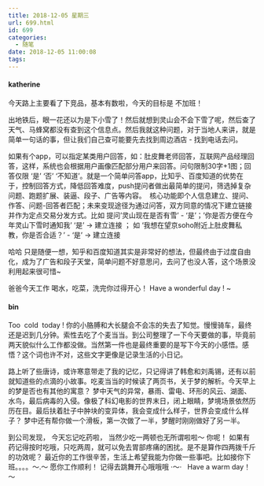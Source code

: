 ```yaml
---
title: 2018-12-05 星期三
url: 699.html
id: 699
categories:
  - 随笔
date: 2018-12-05 11:00:08
tags:
---
```


#### katherine

今天路上主要看了下竞品，基本有数啦，今天的目标是 不加班！

出地铁后，眼一花还以为是下小雪了！然后就想到灵山会不会下雪了呢，然后查了天气、马蜂窝都没有查到这个信息点。然后我就这种问题，对于当地人来讲，就是简单一句话的事，但让我们自己查可能要先去找到周边酒店 \- 找到电话去问。

如果有个app，可以指定某类用户回答，如：肚皮舞老师回答，互联网产品经理回答，这样，系统也会根据用户画像匹配部分用户来回答。问句限制30字+1图；回答仅限 ‘是’ ‘否’ ‘不知道’。就是一个简单问答app，比知乎、百度知道的优势在于，控制回答方式，降低回答难度，push提问者做出最简单的提问，筛选掉复杂问题、跑题扩展、装逼、段子、广告等内容。  核心功能即个人信息建立、提问、作答、问题-回答者匹配；未来变现途径为通过问答，双方同意的情况下建立链接并作为定点交易分发方式。比如 提问’灵山现在是否有雪’ - ‘是’；’你是否方便在今年灵山下雪时通知我’ ‘是’ -> 建立连接 ； 如 ‘我想在望京soho附近上肚皮舞私教，你是否合适？’ - ‘是’ -> 建立连接

哈哈 只是随便一想，知乎和百度知道其实是非常好的想法，但最终由于过度自由化，成为了广告和段子天堂，简单问题不好意思问，去问了也没人答，这个场景没利用起来很可惜~

爸爸今天工作 喝水，吃菜，洗完你过得开心！ Have a wonderful day ! ~

#### bin

Too  cold  today ! 你的小胳膊和大长腿会不会冻的失去了知觉。慢慢骑车，最终还是迟到几分钟。索性去吃了个麦当当。到公司整理了一下今天要做的事，毕竟前两天貌似什么工作都没做。当然第一件也是最终重要的是写下今天的小感悟。感悟？这个词也许不对，这些文字更像是记录生活的小日记。

路上听了些唐诗，或许寒意带走了我的记忆，只记得讲了韩愈和刘禹锡，还有以前就知道些的点滴的小故事。吃麦当当的时候读了两页书，关于梦的解析。今天早上的梦是否也有其他的寓意？ 梦中天气的异常，暴雨、雷电、环形的风云、湖面、水鸟，最后病毒的入侵。像极了科幻电影的世界末日，闭上眼睛，梦境场景依然历历在目。最后扶着肚子中肿块的变异体，我会变成什么样子，世界会变成什么样子？ 梦中还有帮你做一个滑板，第一次做了一半，梦醒时刚刚做好了另一半。

到公司发现， 今天忘记吃药啦， 当然少吃一两顿也无所谓啦啦～ 你呢！ 如果有药记得按时吃哦，只吃两周，就可以免去胃部疼痛的困扰。是不是算作四两拨千斤的功效呢？ 最近你的工作很辛苦，生活上希望我能为你做一些事吧。比如接你下班。。。。～.～ 愿你工作顺利！ 记得去跳舞开心哦哦哦 ·～·   Have a warm day！～